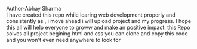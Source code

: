 Author-Abhay Sharma<br>
I have created this repo while learing web development properly and consistently as ,
i move ahead i will upload project and my progress.
I hope this all will help everyone to groww and make an positive impact. this Repo solves all project begining html and css you can clone and copy this code <br>
and you won't even need anywhere to look for 
